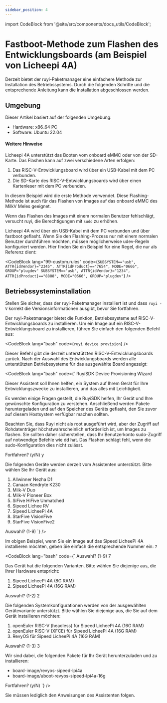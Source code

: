 ```yaml
---
sidebar_position: 4
---
```


import CodeBlock from '@site/src/components/docs_utils/CodeBlock';

# Fastboot-Methode zum Flashen des Entwicklungsboards (am Beispiel von Licheepi 4A)

Derzeit bietet der ruyi-Paketmanager eine einfachere Methode zur Installation des Betriebssystems. Durch die folgenden Schritte und die entsprechende Anleitung kann die Installation abgeschlossen werden.

## Umgebung

Dieser Artikel basiert auf der folgenden Umgebung:
- Hardware: x86_64 PC
- Software: Ubuntu 22.04

#### Weitere Hinweise

Licheepi 4A unterstützt das Booten vom onboard eMMC oder von der SD-Karte. Das Flashen kann auf zwei verschiedene Arten erfolgen:

1. Das RISC-V-Entwicklungsboard wird über ein USB-Kabel mit dem PC verbunden.
2. Die SD-Karte des RISC-V-Entwicklungsboards wird über einen Kartenleser mit dem PC verbunden.

In diesem Beispiel wird die erste Methode verwendet. Diese Flashing-Methode ist auch für das Flashen von Images auf das onboard eMMC des MilkV Meles geeignet.

Wenn das Flashen des Images mit einem normalen Benutzer fehlschlägt, versucht ruyi, die Berechtigungen mit ``sudo`` zu erhöhen.

Licheepi 4A wird über ein USB-Kabel mit dem PC verbunden und über fastboot geflasht. Wenn Sie den Flashing-Prozess nur mit einem normalen Benutzer durchführen möchten, müssen möglicherweise udev-Regeln konfiguriert werden. Hier finden Sie ein Beispiel für eine Regel, die nur als Referenz dient:

<CodeBlock lang="99-custom.rules" code={`
SUBSYSTEM=="usb", ATTR{idVendor}="2345", ATTR{idProduct}=="7654", MODE="0666", GROUP="plugdev"
SUBSYSTEM=="usb", ATTR{idVendor}="1234", ATTR{idProduct}=="8888", MODE="0666", GROUP="plugdev"
`} />

## Betriebssysteminstallation

Stellen Sie sicher, dass der ruyi-Paketmanager installiert ist und dass `ruyi -V` korrekt die Versionsinformationen ausgibt, bevor Sie fortfahren.

Der ruyi-Paketmanager bietet die Funktion, Betriebssysteme auf RISC-V-Entwicklungsboards zu installieren. Um ein Image auf ein RISC-V-Entwicklungsboard zu installieren, führen Sie einfach den folgenden Befehl aus:

<CodeBlock lang="bash" code={`
ruyi device provision
`} />

Dieser Befehl gibt die derzeit unterstützten RISC-V-Entwicklungsboards zurück. Nach der Auswahl des Entwicklungsboards werden alle unterstützten Betriebssysteme für das ausgewählte Board angezeigt:

<CodeBlock lang="bash" code={`
RuyiSDK Device Provisioning Wizard

Dieser Assistent soll Ihnen helfen, ein System auf Ihrem Gerät für Ihre Entwicklungszwecke zu installieren, und das alles mit Leichtigkeit.

Es werden einige Fragen gestellt, die RuyiSDK helfen, Ihr Gerät und Ihre gewünschte Konfiguration zu verstehen. Anschließend werden Pakete heruntergeladen und auf den Speicher des Geräts geflasht, den Sie zuvor auf diesem Hostsystem verfügbar machen sollten.

Beachten Sie, dass Ruyi nicht als root ausgeführt wird, aber der Zugriff auf Rohdatenträger höchstwahrscheinlich erforderlich ist, um Images zu flashen. Sie sollten daher sicherstellen, dass Ihr Benutzerkonto sudo-Zugriff auf notwendige Befehle wie dd hat. Das Flashen schlägt fehl, wenn die sudo-Konfiguration dies nicht zulässt.

Fortfahren? (y/N) y

Die folgenden Geräte werden derzeit vom Assistenten unterstützt. Bitte wählen Sie Ihr Gerät aus:

1. Allwinner Nezha D1
2. Canaan Kendryte K230
3. Milk-V Duo
4. Milk-V Pioneer Box
5. SiFive HiFive Unmatched
6. Sipeed Lichee RV
7. Sipeed LicheePi 4A
8. StarFive VisionFive
9. StarFive VisionFive2

Auswahl? (1-9)
`} />

Im obigen Beispiel, wenn Sie ein Image auf das Sipeed LicheePi 4A installieren möchten, geben Sie einfach die entsprechende Nummer ein: `7`


<CodeBlock lang="bash" code={`
Auswahl? (1-9) 7

Das Gerät hat die folgenden Varianten. Bitte wählen Sie diejenige aus, die Ihrer Hardware entspricht:

  1. Sipeed LicheePi 4A (8G RAM)
  2. Sipeed LicheePi 4A (16G RAM)

Auswahl? (1-2) 2

Die folgenden Systemkonfigurationen werden von der ausgewählten Gerätevariante unterstützt. Bitte wählen Sie diejenige aus, die Sie auf dem Gerät installieren möchten:

  1. openEuler RISC-V (headless) für Sipeed LicheePi 4A (16G RAM)
  2. openEuler RISC-V (XFCE) für Sipeed LicheePi 4A (16G RAM)
  3. RevyOS für Sipeed LicheePi 4A (16G RAM)

Auswahl? (1-3) 3

Wir sind dabei, die folgenden Pakete für Ihr Gerät herunterzuladen und zu installieren:

 * board-image/revyos-sipeed-lpi4a
 * board-image/uboot-revyos-sipeed-lpi4a-16g

Fortfahren? (y/N)
`} />

Sie müssen lediglich den Anweisungen des Assistenten folgen.
